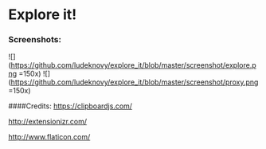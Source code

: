 # Explore it!

### Screenshots:
![](https://github.com/ludeknovy/explore_it/blob/master/screenshot/explore.png =150x)
![](https://github.com/ludeknovy/explore_it/blob/master/screenshot/proxy.png =150x)

####Credits:
https://clipboardjs.com/

http://extensionizr.com/

http://www.flaticon.com/
